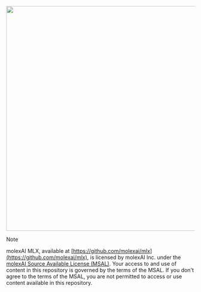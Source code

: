 <p align="center">
  <a href="https://github.com/molexai/mlx"><img width=600 src="https://github.com/user-attachments/assets/55b1a162-0d43-4581-8553-94bcc4002195"></a>
</p>

> [!NOTE]
molexAI MLX, available at [https://github.com/molexai/mlx](https://github.com/molexai/mlx), is licensed by molexAI Inc. under the [molexAI Source Available License (MSAL)](https://github.com/molexai/legal/blob/main/licenses/MSAL.md). Your access to and use of content in this repository is governed by the terms of the MSAL. If you don't agree to the terms of the MSAL, you are not permitted to access or use content available in this repository.
